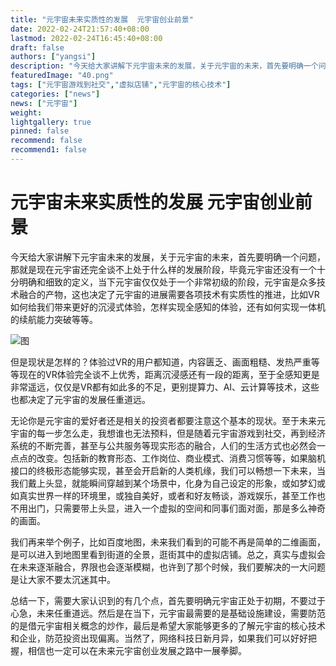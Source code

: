 ```yaml
---
title: "元宇宙未来实质性的发展  元宇宙创业前景"
date: 2022-02-24T21:57:40+08:00
lastmod: 2022-02-24T16:45:40+08:00
draft: false
authors: ["yangsi"]
description: "今天给大家讲解下元宇宙未来的发展，关于元宇宙的未来，首先要明确一个问题，那就是现在元宇宙还完全谈不上处于什么样的发展阶段，毕竟元宇宙还没有一个十分明确和细致的定义，当下元宇宙仅仅处于一个非常初级的阶段，元宇宙是众多技术融合的产物，这也决定了元宇宙的进展需要各项技术有实质性的推进，比如VR如何给我们带来更好的沉浸式体验，怎样实现全感知的体验，还有如何实现一体机的续航能力突破等等。"
featuredImage: "40.png"
tags: ["元宇宙游戏到社交","虚拟店铺","元宇宙的核心技术"]
categories: ["news"]
news: ["元宇宙"]
weight: 
lightgallery: true
pinned: false
recommend: false
recommend1: false
---
```


# 元宇宙未来实质性的发展  元宇宙创业前景

今天给大家讲解下元宇宙未来的发展，关于元宇宙的未来，首先要明确一个问题，那就是现在元宇宙还完全谈不上处于什么样的发展阶段，毕竟元宇宙还没有一个十分明确和细致的定义，当下元宇宙仅仅处于一个非常初级的阶段，元宇宙是众多技术融合的产物，这也决定了元宇宙的进展需要各项技术有实质性的推进，比如VR如何给我们带来更好的沉浸式体验，怎样实现全感知的体验，还有如何实现一体机的续航能力突破等等。

![图](https://p0.itc.cn/images01/20220607/06a6629d27984514be98b6a50be0c8b2.png)

但是现状是怎样的？体验过VR的用户都知道，内容匮乏、画面粗糙、发热严重等等现在的VR体验完全谈不上优秀，距离沉浸感还有一段的距离，至于全感知更是非常遥远，仅仅是VR都有如此多的不足，更别提算力、AI、云计算等技术，这些也都决定了元宇宙的发展任重道远。

无论你是元宇宙的爱好者还是相关的投资者都要注意这个基本的现状。至于未来元宇宙的每一步怎么走，我想谁也无法预料，但是随着元宇宙游戏到社交，再到经济系统的不断完善，甚至与公共服务等现实形态的融合，人们的生活方式也必然会一点点的改变。包括新的教育形态、工作岗位、商业模式、消费习惯等等，如果脑机接口的终极形态能够实现，甚至会开启新的人类机缘，我们可以畅想一下未来，当我们戴上头显，就能瞬间穿越到某个场景中，化身为自己设定的形象，或如梦幻或如真实世界一样的环境里，或独自美好，或者和好友畅谈，游戏娱乐，甚至工作也不用出门，只需要带上头显，进入一个虚拟的空间和同事们面对面，那是多么神奇的画面。

我们再来举个例子，比如百度地图，未来我们看到的可能不再是简单的二维画面，是可以进入到地图里看到街道的全景，逛街其中的虚拟店铺。总之，真实与虚拟会在未来逐渐融合，界限也会逐渐模糊，也许到了那个时候，我们要解决的一大问题是让大家不要太沉迷其中。

总结一下，需要大家认识到的有几个点，首先要明确元宇宙正处于初期，不要过于心急，未来任重道远。然后是在当下，元宇宙最需要的是基础设施建设，需要防范的是借元宇宙相关概念的炒作，最后是希望大家能够更多的了解元宇宙的核心技术和企业，防范投资出现偏离。当然了，网络科技日新月异，如果我们可以好好把握，相信也一定可以在未来元宇宙创业发展之路中一展拳脚。